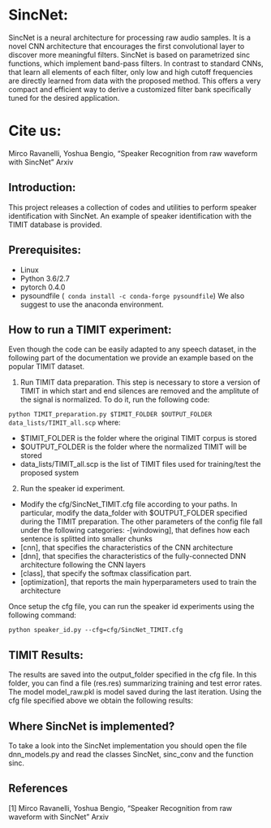 # SincNet:
SincNet is a neural architecture for processing raw audio samples. It is a novel CNN architecture that encourages the first convolutional layer to discover more meaningful filters. SincNet is based on parametrized sinc functions, which implement band-pass filters. In contrast to standard CNNs, that learn all elements of each filter, only low and high cutoff frequencies are directly learned from data with the proposed method. This offers a very compact and efficient way to derive a customized filter bank specifically tuned for the desired application.

# Cite us:
Mirco Ravanelli, Yoshua Bengio, “Speaker Recognition from raw waveform with SincNet” Arxiv

## Introduction:
This project releases a collection of codes and utilities to perform speaker identification with SincNet.
An example of speaker identification with the TIMIT database is provided. 

## Prerequisites:
- Linux
- Python 3.6/2.7
- pytorch 0.4.0
- pysoundfile (``` conda install -c conda-forge pysoundfile```)
We also suggest to use the anaconda environment.


## How to run a TIMIT experiment:
Even though the code can be easily adapted to any speech dataset, in the following part of the documentation we provide an example based on the popular TIMIT dataset.

1. Run TIMIT data preparation.
This step is necessary to store a version of TIMIT in which start and end silences are removed and the amplitute of the signal is normalized. To do it, run the following code:

``
python TIMIT_preparation.py $TIMIT_FOLDER $OUTPUT_FOLDER data_lists/TIMIT_all.scp
``
where:
- $TIMIT_FOLDER is the folder where the original TIMIT corpus is stored
- $OUTPUT_FOLDER is the folder where the normalized TIMIT will be stored
- data_lists/TIMIT_all.scp is the list of TIMIT files used for training/test the proposed system

2. Run the speaker id experiment.
- Modify the cfg/SincNet_TIMIT.cfg file according to your paths. In particular, modify the data_folder with $OUTPUT_FOLDER specified  during the TIMIT preparation. The other parameters of the config file fall under the following categories:
-[windowing], that defines how each sentence is splitted into smaller chunks
- [cnn],  that specifies the characteristics of the CNN architecture
- [dnn],  that specifies the characteristics of the fully-connected DNN architecture following the CNN layers
- [class], that specify the softmax classification part.
- [optimization], that reports the main hyperparameters used to train the architecture

Once setup the cfg file, you can run the speaker id experiments using the following command:

``
python speaker_id.py --cfg=cfg/SincNet_TIMIT.cfg
``



## TIMIT Results:

The results are saved into the output_folder specified in the cfg file. In this folder, you can find a file (res.res) summarizing training and test error rates. The model model_raw.pkl is model saved during the last iteration. 
Using the cfg file specified above we obtain the following results:

## Where SincNet is implemented?
To take a look into the SincNet implementation you should open the file dnn_models.py and read the classes SincNet, sinc_conv and the function sinc.

## References

[1] Mirco Ravanelli, Yoshua Bengio, “Speaker Recognition from raw waveform with SincNet” Arxiv
